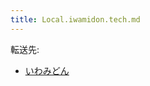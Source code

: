 ```yaml
---
title: Local.iwamidon.tech.md
---
```

<div class="redirectMsg">

転送先:

-   [いわみどん](/%E3%81%84%E3%82%8F%E3%81%BF%E3%81%A9%E3%82%93 "いわみどん")

</div>

<div class="mw-parser-output">

</div>
